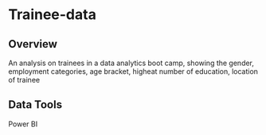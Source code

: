 # Trainee-data
## Overview

An analysis on trainees in a data analytics boot camp, showing the gender, employment categories, age bracket, higheat number of education, location of trainee

## Data Tools
Power BI
